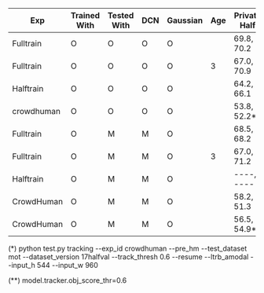 
| Exp        | Trained With | Tested With | DCN | Gaussian | Age | Private Half | Public Half | Private Test |
|------------|--------------|-------------|-----|----------|-----|--------------|-------------|--------------|
| Fulltrain  | O            | O           | O   | O        |     | 69.8, 70.2   | 68.1, 66.8  | 67.3         |
| Fulltrain  | O            | O           | O   | O        | 3   | 67.0, 70.9   | ----, ----  | -            |
| Halftrain  | O            | O           | O   | O        |     | 64.2, 66.1   | 63.2, 63.1  | -            |
| crowdhuman | O            | O           | O   | O        |     | 53.8, 52.2*  | 52.7, 50.7* | -            |
| Fulltrain  | O            | M           | M   | O        |     | 68.5, 68.2   | 66.2, 65.7  | -            |
| Fulltrain  | O            | M           | M   | O        | 3   | 67.0, 71.2   | ----, ----  | -            |
| Halftrain  | O            | M           | M   | O        |     | ----, ----   | ----, ----  | -            |
| CrowdHuman | O            | M           | M   | O        |     | 58.2, 51.3   | ----, ----  | -            |
| CrowdHuman | O            | M           | M   | O        |     | 56.5, 54.9** | ----, ----  | -            |


(*) python test.py tracking --exp_id crowdhuman --pre_hm --test_dataset mot --dataset_version 17halfval --track_thresh 0.6 --resume --ltrb_amodal --input_h 544 --input_w 960

(**) model.tracker.obj_score_thr=0.6
